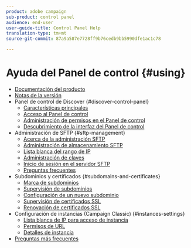 ```yaml
---
product: adobe campaign
sub-product: control panel
audience: end-user
user-guide-title: Control Panel Help
translation-type: tm+mt
source-git-commit: 87a9a587e7728ff9b76cedb9bb5990dfe1ac1c78

---
```



# Ayuda del Panel de control {#using}

+ [Documentación del producto](control-panel-home.md)
+ [Notas de la versión](release-notes.md)
+ Panel de control de Discover {#discover-control-panel}
   + [Características principales](discover/using/key-features.md)
   + [Acceso al Panel de control](discover/using/accessing-control-panel.md)
   + [Administración de permisos en el Panel de control](discover/using/managing-permissions.md)
   + [Descubrimiento de la interfaz del Panel de control](discover/using/discovering-the-interface.md)
+ Administración de SFTP {#sftp-management}
   + [Acerca de la administración SFTP](sftp/using/about-sftp-management.md)
   + [Administración de almacenamiento SFTP](sftp/using/sftp-storage-management.md)
   + [Lista blanca del rango de IP](sftp/using/ip-range-whitelisting.md)
   + [Administración de claves](sftp/using/key-management.md)
   + [Inicio de sesión en el servidor SFTP](sftp/using/logging-into-sftp-server.md)
   + [Preguntas frecuentes](sftp/using/common-questions.md)
+ Subdominios y certificados {#subdomains-and-certificates}
   + [Marca de subdominios](subdomains-certificates/using/subdomains-branding.md)
   + [Supervisión de subdominios](subdomains-certificates/using/monitoring-subdomains.md)
   + [Configuración de un nuevo subdominio](subdomains-certificates/using/setting-up-new-subdomain.md)
   + [Supervisión de certificados SSL](subdomains-certificates/using/monitoring-ssl-certificates.md)
   + [Renovación de certificados SSL](subdomains-certificates/using/renewing-subdomain-certificate.md)
+ Configuración de instancias (Campaign Classic) {#instances-settings}
   + [Lista blanca de IP para acceso de instancia](instances-settings/using/ip-whitelisting-instance-access.md)
   + [Permisos de URL](instances-settings/using/url-permissions.md)
   + [Detalles de instancia](instances-settings/using/instance-details.md)
+ [Preguntas más frecuentes](faq.md)
